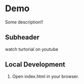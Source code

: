 # Demo

Some description!!

## Subheader

watch turtorial on youtube

## Local Development

1. Open index.html in your browser.